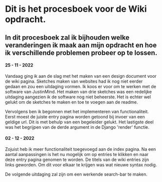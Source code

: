 # Dit is het procesboek voor de Wiki opdracht.

## In dit procesboek zal ik bijhouden welke veranderingen ik maak aan mijn opdracht en hoe ik verschillende problemen probeer op te lossen. 

#### 25 - 11 - 2022
Vandaag ging ik aan de slag met het maken van een design document voor de wiki pagina. 
Sketches maken van websites had ik nog niet eerder gedaan en zou een uitdaging vormen. 
Ik koos er voor om te werken met de software van JustinMind. 
Het maken van drie sketches was een redelijke uitdaging aangezien ik de software nog niet beheerste. Het is echter wel gelukt om de sketches te maken en toe te voegen aan de readme. 

Vervolgens ben ik begonnen met het implementeren van functionaliteit. Eerst moest de juiste entry pagina worden getoond bij invoer van een
geldige url. Dit is met behulp van een begeleider gelukt. Het lastigste deel was het begrijpen van de derde argument in de Django 'render' functie.

#### 02 - 12 - 2022
Zojuist heb ik meer functionaliteit toegevoegd aan de index pagina. Na een aantal aanpassingen is het nu mogelijk om op entries te klikken en
naar deze entry pagina genomen te worden. De titels van de wiki entries zijn links geworden. Om dit voor elkaar te krijgen was wat nieuwe syntax
nodig. 

De volgende uitdaging zal zijn om een werkende search-bar te maken. 
